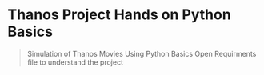 # Thanos Project Hands on Python Basics 
> Simulation of Thanos Movies Using Python Basics
> Open Requirments file to understand the project 
